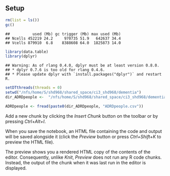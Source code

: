 Setup
-----

``` r
rm(list = ls())
gc()
```

    ##          used (Mb) gc trigger (Mb) max used (Mb)
    ## Ncells 452219 24.2     970735 51.9   642637 34.4
    ## Vcells 879910  6.8    8388608 64.0  1825873 14.0

``` r
library(data.table)
library(dplyr)
```

    ## Warning: As of rlang 0.4.0, dplyr must be at least version 0.8.0.
    ## * dplyr 0.7.6 is too old for rlang 0.4.6.
    ## * Please update dplyr with `install.packages("dplyr")` and restart R.

``` r
setDTthreads(threads = 0)
setwd("/nfs/home/S/shd968/shared_space/ci3_shd968/dementia")
dir_ADRDpeople <-  "/nfs/home/S/shd968/shared_space/ci3_shd968/dementia/"

ADRDpeople <- fread(paste0(dir_ADRDpeople, "ADRDpeople.csv"))
```

Add a new chunk by clicking the *Insert Chunk* button on the toolbar or
by pressing *Ctrl+Alt+I*.

When you save the notebook, an HTML file containing the code and output
will be saved alongside it (click the *Preview* button or press
*Ctrl+Shift+K* to preview the HTML file).

The preview shows you a rendered HTML copy of the contents of the
editor. Consequently, unlike *Knit*, *Preview* does not run any R code
chunks. Instead, the output of the chunk when it was last run in the
editor is displayed.
